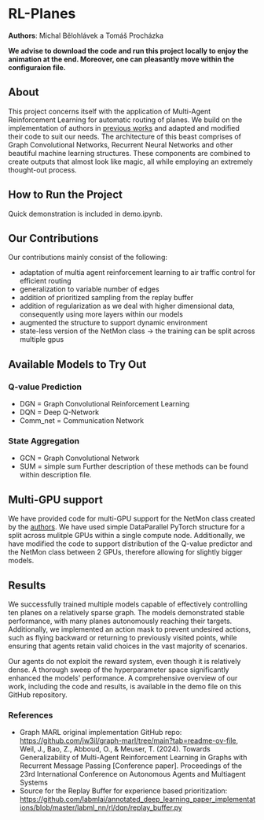 # RL-Planes
**Authors**: Michal Bělohlávek a Tomáš Procházka

**We advise to download the code and run this project locally to enjoy the animation at the end. Moreover, one can pleasantly move within the configuraion file.**

## About
This project concerns itself with the application of Multi-Agent Reinforcement Learning for automatic routing of planes. We build on the implementation of authors in [previous works](https://github.com/jw3il/graph-marl) and adapted and modified their code to suit our needs. The architecture of this beast comprises of Graph Convolutional Networks, Recurrent Neural Networks and other beautiful machine learning structures. These components are combined to create outputs that almost look like magic, all while employing an extremely thought-out process. 

## How to Run the Project
Quick demonstration is included in demo.ipynb.

## Our Contributions
Our contributions mainly consist of the following:
- adaptation of multia agent reinforcement learning to air traffic control for efficient routing
- generalization to variable number of edges
- addition of prioritized sampling from the replay buffer
- addition of regularization as we deal with higher dimensional data, consequently using more layers within our models
- augmented the structure to support dynamic environment
- state-less version of the NetMon class $\rightarrow$ the training can be split across multiple gpus

## Available Models to Try Out
### Q-value Prediction
- DGN = Graph Convolutional Reinforcement Learning
- DQN = Deep Q-Network
- Comm_net = Communication Network
### State Aggregation
- GCN = Graph Convolutional Network
- SUM = simple sum
Further description of these methods can be found within description file.

## Multi-GPU support
We have provided code for multi-GPU support for the NetMon class created by the [authors](https://github.com/jw3il/graph-marl). We have used simple DataParallel PyTorch structure for a split across mulitple GPUs within a single compute node. Additionally, we have modified the code to support distribution of the Q-value predictor and the NetMon class between 2 GPUs, therefore allowing for slightly bigger models. 

## Results
We successfully trained multiple models capable of effectively controlling ten planes on a relatively sparse graph. The models demonstrated stable performance, with many planes autonomously reaching their targets. Additionally, we implemented an action mask to prevent undesired actions, such as flying backward or returning to previously visited points, while ensuring that agents retain valid choices in the vast majority of scenarios.

Our agents do not exploit the reward system, even though it is relatively dense. A thorough sweep of the hyperparameter space significantly enhanced the models' performance. A comprehensive overview of our work, including the code and results, is available in the demo file on this GitHub repository.

### References
  - Graph MARL original implementation GitHub repo: https://github.com/jw3il/graph-marl/tree/main?tab=readme-ov-file, Weil, J., Bao, Z., Abboud, O., & Meuser, T. (2024). Towards Generalizability of Multi-Agent Reinforcement  Learning in Graphs with Recurrent Message Passing [Conference paper]. Proceedings of the 23rd International Conference on  Autonomous Agents and Multiagent Systems
  - Source for the Replay Buffer for experience based prioritization: https://github.com/labmlai/annotated_deep_learning_paper_implementations/blob/master/labml_nn/rl/dqn/replay_buffer.py

  

